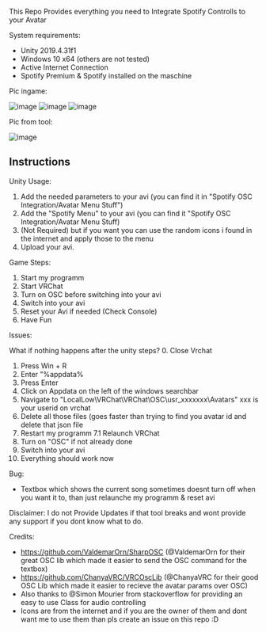 This Repo Provides everything you need to Integrate Spotify Controlls to your Avatar

System requirements:
 - Unity 2019.4.31f1
 - Windows 10 x64 (others are not tested)
 - Active Internet Connection
 - Spotify Premium & Spotify installed on the maschine
 
Pic ingame:

![image](https://user-images.githubusercontent.com/54999075/190461308-42b1dd1d-bfa2-49bf-b0a0-801a20a7b487.png)
![image](https://user-images.githubusercontent.com/54999075/190461366-ad759ee3-6367-42f9-afe8-f8d148c5e4fb.png)
![image](https://user-images.githubusercontent.com/54999075/190461491-3e78ab36-1fda-4fe0-885d-811403ae4e0e.png)

Pic from tool:

![image](https://user-images.githubusercontent.com/54999075/190462284-5469ec16-a04d-426f-b581-2695bb65ad75.png)


Instructions
-----------------------

Unity Usage:
1. Add the needed parameters to your avi (you can find it in "Spotify OSC Integration/Avatar Menu Stuff")
2. Add the "Spotify Menu" to your avi (you can find it "Spotify OSC Integration/Avatar Menu Stuff)
3. (Not Required) but if you want you can use the random icons i found in the internet and apply those to the menu
4. Upload your avi.

Game Steps:
1. Start my programm
2. Start VRChat
3. Turn on OSC before switching into your avi
4. Switch into your avi
5. Reset your Avi if needed (Check Console)
6. Have Fun

Issues:

What if nothing happens after the unity steps?
0. Close Vrchat
1. Press Win + R
2. Enter "%appdata%
3. Press Enter
4. Click on Appdata on the left of the windows searchbar
5. Navigate to "LocalLow\VRChat\VRChat\OSC\usr_xxxxxxx\Avatars" xxx is your userid on vrchat
6. Delete all those files (goes faster than trying to find you avatar id and delete that json file
7. Restart my programm
7.1 Relaunch VRChat
8. Turn on "OSC" if not already done
9. Switch into your avi
10. Everything should work now

Bug:
 - Textbox which shows the current song sometimes doesnt turn off when you want it to, than just relaunche my programm & reset avi

Disclaimer: I do not Provide Updates if that tool breaks and wont provide any support if you dont know what to do.

Credits:
 - https://github.com/ValdemarOrn/SharpOSC (@ValdemarOrn for their great OSC lib which made it easier to send the OSC command for the textbox)
 - https://github.com/ChanyaVRC/VRCOscLib (@ChanyaVRC for their good OSC Lib which made it easier to recieve the avatar params over OSC)
 - Also thanks to @Simon Mourier from stackoverflow for providing an easy to use Class for audio controlling
 - Icons are from the internet and if you are the owner of them and dont want me to use them than pls create an issue on this repo :D
 
